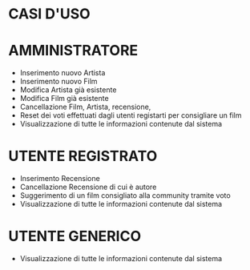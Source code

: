 # CASI D'USO

# AMMINISTRATORE
- Inserimento nuovo Artista
- Inserimento nuovo Film
- Modifica Artista già esistente
- Modifica Film già esistente
- Cancellazione Film, Artista, recensione, 
- Reset dei voti effettuati dagli utenti registarti per consigliare un film
- Visualizzazione di tutte le informazioni contenute dal sistema
# UTENTE REGISTRATO
- Inserimento Recensione
- Cancellazione Recensione di cui è autore
- Suggerimento di un film consigliato alla community tramite voto 
- Visualizzazione di tutte le informazioni contenute dal sistema
# UTENTE GENERICO
- Visualizzazione di tutte le informazioni contenute dal sistema
